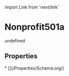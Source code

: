 import Link from 'next/link'
# Nonprofit501a

undefined

## Properties

<Grid>
* [](/Properties/Schema.org/)

</Grid>

